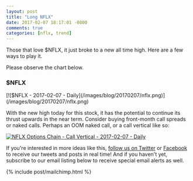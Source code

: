 ```yaml
---
layout: post
title: "Long NFLX"
date: 2017-02-07 18:17:01 -0800
comments: true
categories: [nflx, trend]
---
```


Those that love $NFLX, it just broke to a new all time high. Here are a few ways to play it.

Please observe the chart below.

<h3 id="20170207-nflx">$NFLX</h3>
[![$NFLX - 2017-02-07 - Daily](/images/blog/20170207/nflx.png)](/images/blog/20170207/nflx.png)

With the new high today for this stock, it has the potential to continue its thrust upwards in the near term. Consider buying front-month call spreads or naked calls. Perhaps an OOM naked call, or a call vertical like so:

[![NFLX Options Chain - Call Vertical - 2017-02-07 - Daily](/images/blog/20170207/nflxoc.png)](/images/blog/20170207/nflxoc.png)

If you're interested in more ideas like this, [follow us on Twitter](https://twitter.com/theta_positive "Follow @thetatrades on Twitter") or [Facebook](https://facebook.com/thetatrades "Follow @thetatrades on Facebook") to receive our tweets and posts in real time! And if you haven't yet, subscribe to our email listing below to receive special email alerts as well.

{% include post/mailchimp.html %}
<!-- {% include post/amazon_ad_books.html %} -->
